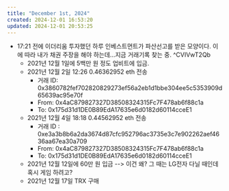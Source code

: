 ```yaml
---
title: "December 1st, 2024"
created: 2024-12-01 16:53:20
updated: 2024-12-01 20:53:25
---
```

  * 17:21 전에 이더리움 투자했던 하루 인베스트먼트가 파산선고를 받은 모양이다. 이에 따라 내가 채권 주장을 해야 하는데...지금 거래기록 찾는 중. ^CVIVwT2Qb
    * 2021년 12월 1일에 5백만 원 정도 업비트에 입금.
    * 2021년 12월 2일 12:26 0.46362952 eth 전송
      * 거래 ID: 0x3860782fef702820829273ef56a2eb1d1bbe304ee5c5353909d65639ac95e70f
      * From: 0x4aC879827327D38508324315Fc7F478ab6f88c1a
      * To: 0x175d31d1DE0B89EdA17635e6d0182d60114cceE1
    * 2021년 12월 4일 18:18 0.44562952 eth 전송
      * 거래 ID : 0xe3a3b8b6a2da3674d87cfc952796ac3735e3c7e902262aef4636aa67ea30a709
      * From: 0x4aC879827327D38508324315Fc7F478ab6f88c1a
      * To: 0x175d31d1DE0B89EdA17635e6d0182d60114cceE1
    * 2021년 12월 12일에 60만 원 입금 --> 이건 왜? 그 때는 LG전자 다닐 때인데 혹시 게임 하려고?
    * 2021년 12월 17일 TRX 구매
